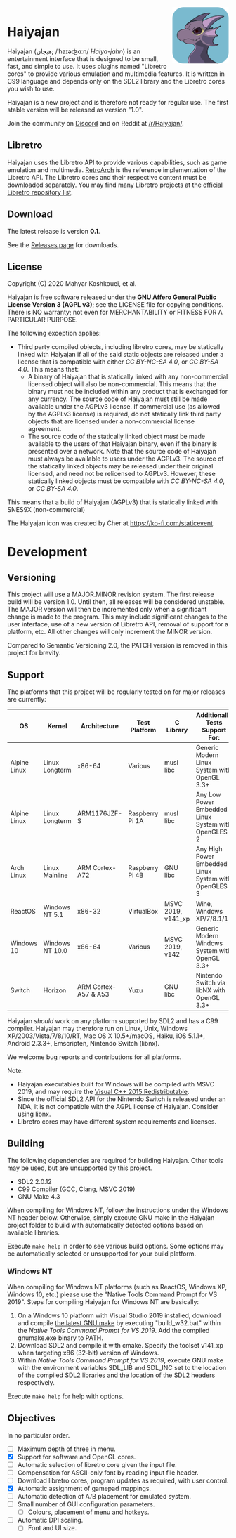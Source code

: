 <img align="right" width="128" height="128" alt="The Haiyajan Icon: Haiya Dragon" src="meta/haiya_dragon_bg_rounded.svg">

# Haiyajan

Haiyajan (هیجان; /ˈhaɪəʤɑːn/ *Haiya-jahn*) is an entertainment interface that is designed to
be small, fast, and simple to use. It uses plugins named "Libretro cores" to
provide various emulation and multimedia features. It is written in C99
language and depends only on the SDL2 library and the Libretro cores you wish
to use.

Haiyajan is a new project and is therefore not ready for regular use. The first
stable version will be released as version "1.0".

Join the community on [Discord](https://discord.gg/48HpUvU) and on Reddit at
[/r/Haiyajan/](https://www.reddit.com/r/Haiyajan/).

## Libretro

Haiyajan uses the Libretro API to provide various capabilities, such as game
emulation and multimedia. [RetroArch](https://github.com/libretro/RetroArch) is
the reference implementation of the Libretro API. The Libretro cores and their
respective content must be downloaded separately. You may find many Libretro
projects at the [official Libretro repository list](https://github.com/libretro/).

## Download

The latest release is version **0.1**.

See the [Releases page](https://github.com/deltabeard/Haiyajan/releases/) for downloads.

## License

Copyright (C) 2020 Mahyar Koshkouei, et al.

Haiyajan is free software released under the **GNU Affero General Public
License Version 3 (AGPL v3)**; see the LICENSE file for copying conditions.
There is NO warranty; not even for MERCHANTABILITY or FITNESS FOR A
PARTICULAR PURPOSE.

The following exception applies:

* Third party compiled objects, including libretro cores, may be statically linked with Haiyajan if all of the said static objects are released under a license that is compatible with either *CC BY-NC-SA 4.0*, or *CC BY-SA 4.0*. This means that:
  * A binary of Haiyajan that is statically linked with any non-commercial licensed object will also be non-commercial. This means that the binary must not be included within any product that is exchanged for any currency. The source code of Haiyajan must still be made available under the AGPLv3 license. If commercial use (as allowed by the AGPLv3 license) is required, do not statically link third party objects that are licensed under a non-commercial license agreement.
  * The source code of the statically linked object *must* be made available to the users of that Haiyajan binary, even if the binary is presented over a network. Note that the source code of Haiyajan must always be available to users under the AGPLv3. The source of the statically linked objects may be released under their original licensed, and need not be relicensed to AGPLv3. However, these statically linked objects must be compatible with *CC BY-NC-SA 4.0*, or *CC BY-SA 4.0*.

This means that a build of Haiyajan (AGPLv3) that is statically linked with SNES9X (non-commercial)

The Haiyajan icon was created by Cher at https://ko-fi.com/staticevent.

# Development

## Versioning

This project will use a MAJOR.MINOR revision system. The first release build
will be version 1.0. Until then, all releases will be considered unstable.
The MAJOR version will then be incremented only when a significant change is
made to the program. This may include significant changes to the user interface,
use of a new version of Libretro API, removal of support for a platform, etc.
All other changes will only increment the MINOR version.

Compared to Semantic Versioning 2.0, the PATCH version is removed in this
project for brevity.

## Support

The platforms that this project will be regularly tested on for
major releases are currently:

| OS           | Kernel          | Architecture         | Test Platform   | C Library          | Additionally Tests Support For:                |
|--------------|-----------------|----------------------|-----------------|--------------------|------------------------------------------------|
| Alpine Linux | Linux Longterm  | x86-64               | Various         | musl libc          | Generic Modern Linux System with OpenGL 3.3+   |
| Alpine Linux | Linux Longterm  | ARM1176JZF-S         | Raspberry Pi 1A | musl libc          | Any Low Power Embedded Linux System with OpenGLES 2     |
| Arch Linux   | Linux Mainline  | ARM Cortex-A72       | Raspberry Pi 4B | GNU libc           | Any High Power Embedded Linux System with OpenGLES 3    |
| ReactOS      | Windows NT 5.1  | x86-32               | VirtualBox      | MSVC 2019, v141_xp | Wine, Windows XP/7/8.1/10                      |
| Windows 10   | Windows NT 10.0 | x86-64               | Various         | MSVC 2019, v142    | Generic Modern Windows System with OpenGL 3.3+ |
| Switch       | Horizon         | ARM Cortex-A57 & A53 | Yuzu            | GNU libc           | Nintendo Switch via libNX with OpenGL 3.3+     |


Haiyajan *should* work on any platform supported by SDL2 and has a C99
compiler. Haiyajan may therefore run on Linux, Unix, Windows
XP/2003/Vista/7/8/10/RT, Mac OS X 10.5+/macOS, Haiku, iOS 5.1.1+, Android 2.3.3+,
Emscripten, Nintendo Switch (libnx).

We welcome bug reports and contributions for all platforms.

Note:
- Haiyajan executables built for Windows will be compiled with MSVC 2019, and
may require the
[Visual C++ 2015 Redistributable](https://support.microsoft.com/en-us/help/2977003/the-latest-supported-visual-c-downloads).
- Since the official SDL2 API for the Nintendo Switch is released under an NDA,
it is not compatible with the AGPL license of Haiyajan. Consider using libnx.
- Libretro cores may have different system requirements and licenses.

## Building

The following dependencies are required for building Haiyajan. Other tools
may be used, but are unsupported by this project.
- SDL2 2.0.12
- C99 Compiler (GCC, Clang, MSVC 2019)
- GNU Make 4.3

When compiling for Windows NT, follow the instructions under the Windows NT
header below. Otherwise, simply execute GNU make in the Haiyajan project folder
to build with automatically detected options based on available libraries.

Execute `make help` in order to see various build options. Some options may be
automatically selected or unsupported for your build platform.

### Windows NT

When compiling for Windows NT platforms (such as ReactOS, Windows XP, Windows 10, etc.)
please use the "Native Tools Command Prompt for VS 2019". Steps for compiling
Haiyajan for Windows NT are basically:

1. On a Windows 10 platform with Visual Studio 2019 installed, download and
   compile [the latest GNU make](http://ftpmirror.gnu.org/make/) by executing
   "build_w32.bat" within the *Native Tools Command Prompt for VS 2019*. Add
   the compiled gnumake.exe binary to PATH.
2. Download SDL2 and compile it with cmake. Specify the toolset v141_xp when
   targeting x86 (32-bit) version of Windows.
3. Within *Native Tools Command Prompt for VS 2019*, execute GNU make with the
   environment variables SDL_LIB and SDL_INC set to the location of the
   compiled SDL2 libraries and the location of the SDL2 headers respectively.

Execute `make help` for help with options.

## Objectives

In no particular order.

- [ ] Maximum depth of three in menu.
- [x] Support for software and OpenGL cores.
- [ ] Automatic selection of libretro core given the input file.
- [ ] Compensation for ASCII-only font by reading input file header.
- [ ] Download libretro cores, program updates as required, with user control.
- [x] Automatic assignment of gamepad mappings.
- [ ] Automatic detection of A/B placement for emulated system.
- [ ] Small number of GUI configuration parameters.
  - [ ] Colours, placement of menu and hotkeys.
- [ ] Automatic DPI scaling.
  - [ ] Font and UI size.
